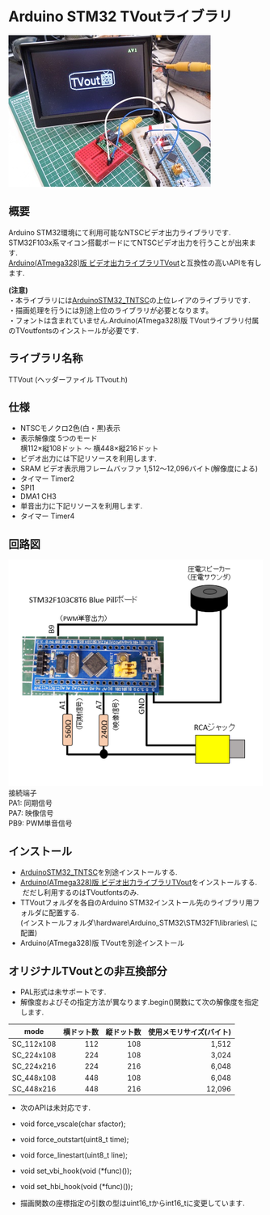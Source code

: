 # Arduino STM32 TVoutライブラリ

![表紙画像](./image/02.jpg)  

## 概要
Arduino STM32環境にて利用可能なNTSCビデオ出力ライブラリです.  
STM32F103x系マイコン搭載ボードにてNTSCビデオ出力を行うことが出来ます.  
[Arduino(ATmega328)版 ビデオ出力ライブラリTVout](https://github.com/Avamander/arduino-tvout/)と互換性の高いAPIを有します.  

**(注意)**  
・本ライブラリには[ArduinoSTM32_TNTSC](https://github.com/Tamakichi/ArduinoSTM32_TNTSC)の上位レイアのライブラリです.  
・描画処理を行うには別途上位のライブラリが必要となります。  
・フォントは含まれていません.Arduino(ATmega328)版 TVoutライブラリ付属のTVoutfontsのインストールが必要です.  

## ライブラリ名称
TTVout (ヘッダーファイル TTvout.h)  

## 仕様
- NTSCモノクロ2色(白・黒)表示  
- 表示解像度 5つのモード  
 横112×縦108ドット ～ 横448×縦216ドット  
- ビデオ出力には下記リソースを利用します.  
 - SRAM ビデオ表示用フレームバッファ 1,512～12,096バイト(解像度による)  
 - タイマー Timer2  
 - SPI1  
 - DMA1 CH3
- 単音出力に下記リソースを利用します.
 - タイマー Timer4
 
## 回路図  
![回路図](./image/01.png)  
接続端子  
PA1: 同期信号  
PA7: 映像信号  
PB9: PWM単音信号  

## インストール  
- [ArduinoSTM32_TNTSC](https://github.com/Tamakichi/ArduinoSTM32_TNTSC)を別途インストールする.  
- [Arduino(ATmega328)版 ビデオ出力ライブラリTVout](https://github.com/Avamander/arduino-tvout/)をインストールする.  
  だだし利用するのはTVoutfontsのみ.  
- TTVoutフォルダを各自のArduino STM32インストール先のライブラリ用フォルダに配置する.  
  (インストールフォルダ\hardware\Arduino_STM32\STM32F1\libraries\ に配置)  
- Arduino(ATmega328)版 TVoutを別途インストール

## オリジナルTVoutとの非互換部分
- PAL形式は未サポートです.  
- 解像度およびその指定方法が異なります.begin()関数にて次の解像度を指定します.    

 mode|横ドット数|縦ドット数|使用メモリサイズ(バイト)
 :---:|--------:|--------:|---------------------:|
 SC_112x108|112|108|1,512
 SC_224x108|224|108|3,024
 SC_224x216|224|216|6,048
 SC_448x108|448|108|6,048
 SC_448x216|448|216|12,096

- 次のAPIは未対応です.
 - void force_vscale(char sfactor);  
 - void force_outstart(uint8_t time);  
 - void force_linestart(uint8_t line);  
 - void set_vbi_hook(void (*func)());  
 - void set_hbi_hook(void (*func)());  

- 描画関数の座標指定の引数の型はuint16_tからint16_tに変更しています.
